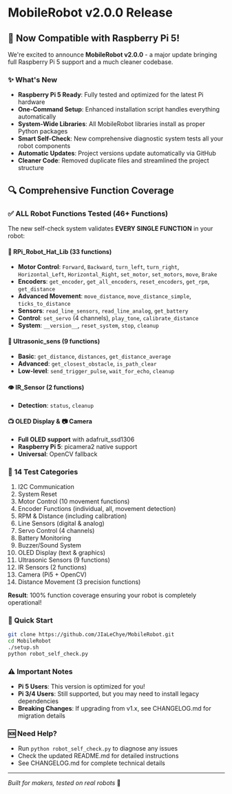 # MobileRobot v2.0.0 Release

## 🚀 Now Compatible with Raspberry Pi 5!

We're excited to announce **MobileRobot v2.0.0** - a major update bringing full Raspberry Pi 5 support and a much cleaner codebase.

### ✨ What's New
- **Raspberry Pi 5 Ready**: Fully tested and optimized for the latest Pi hardware
- **One-Command Setup**: Enhanced installation script handles everything automatically
- **System-Wide Libraries**: All MobileRobot libraries install as proper Python packages
- **Smart Self-Check**: New comprehensive diagnostic system tests all your robot components
- **Automatic Updates**: Project versions update automatically via GitHub
- **Cleaner Code**: Removed duplicate files and streamlined the project structure

## 🔍 Comprehensive Function Coverage

### ✅ ALL Robot Functions Tested (46+ Functions)

The new self-check system validates **EVERY SINGLE FUNCTION** in your robot:

#### 🤖 **RPi_Robot_Hat_Lib (33 functions)**
- **Motor Control**: `Forward`, `Backward`, `turn_left`, `turn_right`, `Horizontal_Left`, `Horizontal_Right`, `set_motor`, `set_motors`, `move`, `Brake`
- **Encoders**: `get_encoder`, `get_all_encoders`, `reset_encoders`, `get_rpm`, `get_distance`
- **Advanced Movement**: `move_distance`, `move_distance_simple`, `ticks_to_distance`
- **Sensors**: `read_line_sensors`, `read_line_analog`, `get_battery`
- **Control**: `set_servo` (4 channels), `play_tone`, `calibrate_distance`
- **System**: `__version__`, `reset_system`, `stop`, `cleanup`

#### 📡 **Ultrasonic_sens (9 functions)**
- **Basic**: `get_distance`, `distances`, `get_distance_average`
- **Advanced**: `get_closest_obstacle`, `is_path_clear`
- **Low-level**: `send_trigger_pulse`, `wait_for_echo`, `cleanup`

#### 👁 **IR_Sensor (2 functions)**
- **Detection**: `status`, `cleanup`

#### 📺 **OLED Display & 📷 Camera**
- **Full OLED support** with adafruit_ssd1306
- **Raspberry Pi 5**: picamera2 native support
- **Universal**: OpenCV fallback

### 🎯 **14 Test Categories**
1. I2C Communication
2. System Reset  
3. Motor Control (10 movement functions)
4. Encoder Functions (individual, all, movement detection)
5. RPM & Distance (including calibration)
6. Line Sensors (digital & analog)
7. Servo Control (4 channels)
8. Battery Monitoring
9. Buzzer/Sound System
10. OLED Display (text & graphics)
11. Ultrasonic Sensors (9 functions)
12. IR Sensors (2 functions)  
13. Camera (Pi5 + OpenCV)
14. Distance Movement (3 precision functions)

**Result**: 100% function coverage ensuring your robot is completely operational!

### 🔧 Quick Start
```bash
git clone https://github.com/JIaLeChye/MobileRobot.git
cd MobileRobot
./setup.sh
python robot_self_check.py
```

### ⚠️ Important Notes
- **Pi 5 Users**: This version is optimized for you!
- **Pi 3/4 Users**: Still supported, but you may need to install legacy dependencies
- **Breaking Changes**: If upgrading from v1.x, see CHANGELOG.md for migration details

### 🆘 Need Help?
- Run `python robot_self_check.py` to diagnose any issues
- Check the updated README.md for detailed instructions
- See CHANGELOG.md for complete technical details

---
*Built for makers, tested on real robots* 🤖
